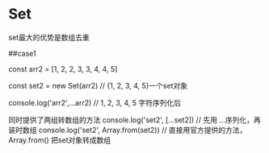 # Set

set最大的优势是数组去重

##case1

const arr2 = [1, 2, 2, 3, 3, 4, 4, 5]

const set2 = new Set(arr2) // {1, 2, 3, 4, 5}一个set对象

console.log('arr2',...arr2) // 1, 2, 3, 4, 5 字符序列化后

同时提供了两组转数组的方法
console.log('set2', [...set2]) // 先用 ...序列化，再装时数组
console.log('set2', Array.from(set2)) // 直接用官方提供的方法，Array.from() 把set对象转成数组
